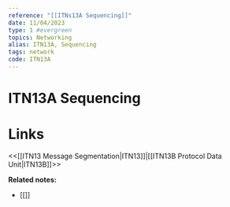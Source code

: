 ```yaml
---
reference: "[[ITNs13A Sequencing]]"
date: 11/04/2023
type: 1 #evergreen
topics: Networking
alias: ITN13A, Sequencing
tags: network
code: ITN13A
---
```

# ITN13A Sequencing


# Links
<<[[ITN13 Message Segmentation|ITN13]]|[[ITN13B Protocol Data Unit|ITN13B]]>>

**Related notes:**
- [[]] 
